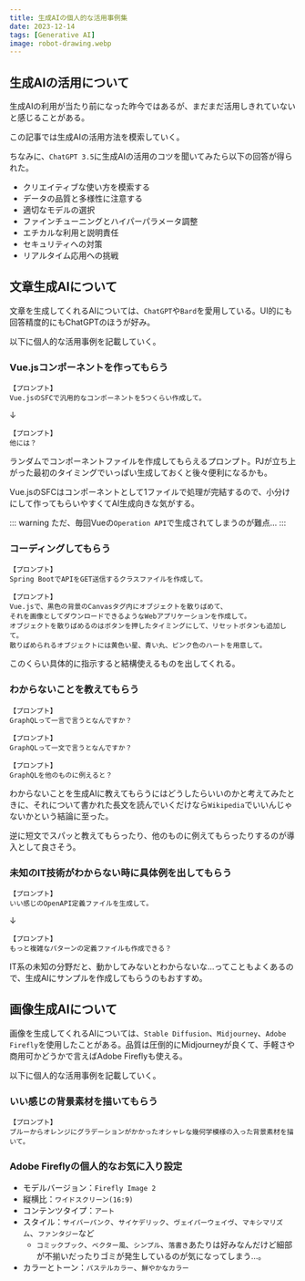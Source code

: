 ```yaml
---
title: 生成AIの個人的な活用事例集
date: 2023-12-14
tags: [Generative AI]
image: robot-drawing.webp
---
```



## 生成AIの活用について

生成AIの利用が当たり前になった昨今ではあるが、まだまだ活用しきれていないと感じることがある。

この記事では生成AIの活用方法を模索していく。

ちなみに、`ChatGPT 3.5`に生成AIの活用のコツを聞いてみたら以下の回答が得られた。

* クリエイティブな使い方を模索する
* データの品質と多様性に注意する
* 適切なモデルの選択
* ファインチューニングとハイパーパラメータ調整
* エチカルな利用と説明責任
* セキュリティへの対策
* リアルタイム応用への挑戦


## 文章生成AIについて

文章を生成してくれるAIについては、`ChatGPT`や`Bard`を愛用している。UI的にも回答精度的にもChatGPTのほうが好み。

以下に個人的な活用事例を記載していく。

### Vue.jsコンポーネントを作ってもらう

```
【プロンプト】
Vue.jsのSFCで汎用的なコンポーネントを5つくらい作成して。
```

↓

```
【プロンプト】
他には？
```

ランダムでコンポーネントファイルを作成してもらえるプロンプト。PJが立ち上がった最初のタイミングでいっぱい生成しておくと後々便利になるかも。

Vue.jsのSFCはコンポーネントとして1ファイルで処理が完結するので、小分けにして作ってもらいやすくてAI生成向きな気がする。

::: warning
ただ、毎回Vueの`Operation API`で生成されてしまうのが難点…
:::


### コーディングしてもらう

```
【プロンプト】
Spring BootでAPIをGET送信するクラスファイルを作成して。
```

```
【プロンプト】
Vue.jsで、黒色の背景のCanvasタグ内にオブジェクトを散りばめて、
それを画像としてダウンロードできるようなWebアプリケーションを作成して。
オブジェクトを散りばめるのはボタンを押したタイミングにして、リセットボタンも追加して。
散りばめられるオブジェクトには黄色い星、青い丸、ピンク色のハートを用意して。
```

このくらい具体的に指示すると結構使えるものを出してくれる。


### わからないことを教えてもらう

```
【プロンプト】
GraphQLって一言で言うとなんですか？
```

```
【プロンプト】
GraphQLって一文で言うとなんですか？
```

```
【プロンプト】
GraphQLを他のものに例えると？
```

わからないことを生成AIに教えてもらうにはどうしたらいいのかと考えてみたときに、それについて書かれた長文を読んでいくだけなら`Wikipedia`でいいんじゃないかという結論に至った。

逆に短文でスパッと教えてもらったり、他のものに例えてもらったりするのが導入として良さそう。


### 未知のIT技術がわからない時に具体例を出してもらう

```
【プロンプト】
いい感じのOpenAPI定義ファイルを生成して。
```

↓

```
【プロンプト】
もっと複雑なパターンの定義ファイルも作成できる？
```

IT系の未知の分野だと、動かしてみないとわからないな…ってこともよくあるので、生成AIにサンプルを作成してもらうのもおすすめ。


## 画像生成AIについて

画像を生成してくれるAIについては、`Stable Diffusion`、`Midjourney`、`Adobe Firefly`を使用したことがある。品質は圧倒的にMidjourneyが良くて、手軽さや商用可かどうかで言えばAdobe Fireflyも使える。

以下に個人的な活用事例を記載していく。

### いい感じの背景素材を描いてもらう

```
【プロンプト】
ブルーからオレンジにグラデーションがかかったオシャレな幾何学模様の入った背景素材を描いて。
```

### Adobe Fireflyの個人的なお気に入り設定

* モデルバージョン：`Firefly Image 2`
* 縦横比：`ワイドスクリーン(16:9)`
* コンテンツタイプ：`アート`
* スタイル：`サイバーパンク`、`サイケデリック`、`ヴェイパーウェイヴ`、`マキシマリズム`、`ファンタジー`など
  * `コミックブック`、`ベクター風`、`シンプル`、`落書き`あたりは好みなんだけど細部が不揃いだったりゴミが発生しているのが気になってしまう…。
* カラーとトーン：`パステルカラー`、`鮮やかなカラー`